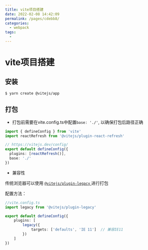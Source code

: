 ```yaml
---
title: vite项目搭建
date: 2022-02-08 14:42:09
permalink: /pages/cdebb8/
categories:
  - webpack
tags:
  - 
---
```

# vite项目搭建

## 安装

```
$ yarn create @vitejs/app
```



## 打包

- 打包前需要在vite.config.ts中配置`base: './'`, 以确保打包后路径正确

```typescript
import { defineConfig } from 'vite'
import reactRefresh from '@vitejs/plugin-react-refresh'

// https://vitejs.dev/config/
export default defineConfig({
  plugins: [reactRefresh()],
  base: './'
})

```

- 兼容性

传统浏览器可以使用 [`@vitejs/plugin-legacy` ](https://github.com/vitejs/vite/tree/main/packages/plugin-legacy)进行打包

配置方法：

```typescript
//vite.config.ts
import legacy from '@vitejs/plugin-legacy'

export default defineConfig({
    plugins: [
        legacy({
       		targets: ['defaults', 'IE 11']	// 兼容IE11
        })
    ]
})
```





